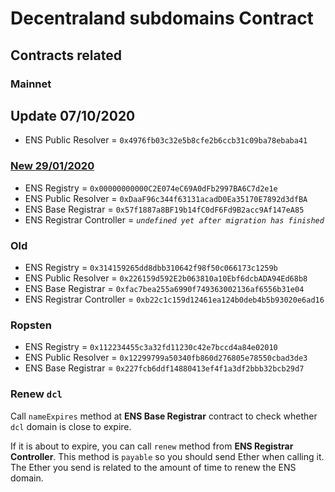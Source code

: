 # Decentraland subdomains Contract

## Contracts related

### Mainnet

## Update 07/10/2020

- ENS Public Resolver = `0x4976fb03c32e5b8cfe2b6ccb31c09ba78ebaba41` 

### [New 29/01/2020](https://medium.com/the-ethereum-name-service/ens-registry-migration-bug-fix-new-features-64379193a5a)

- ENS Registry = `0x00000000000C2E074eC69A0dFb2997BA6C7d2e1e`
- ENS Public Resolver = `0xDaaF96c344f63131acadD0Ea35170E7892d3dfBA`
- ENS Base Registrar = `0x57f1887a8BF19b14fC0dF6Fd9B2acc9Af147eA85`
- ENS Registrar Controller = _`undefined yet after migration has finished`_

### Old

- ENS Registry = `0x314159265dd8dbb310642f98f50c066173c1259b`
- ENS Public Resolver = `0x226159d592E2b063810a10Ebf6dcbADA94Ed68b8`
- ENS Base Registrar = `0xfac7bea255a6990f749363002136af6556b31e04`
- ENS Registrar Controller = `0xb22c1c159d12461ea124b0deb4b5b93020e6ad16`

### Ropsten

- ENS Registry = `0x112234455c3a32fd11230c42e7bccd4a84e02010`
- ENS Public Resolver = `0x12299799a50340fb860d276805e78550cbad3de3`
- ENS Base Registrar = `0x227fcb6ddf14880413ef4f1a3df2bbb32bcb29d7`

### Renew `dcl`

Call `nameExpires` method at **ENS Base Registrar** contract to check whether `dcl` domain is close to expire.

If it is about to expire, you can call `renew` method from **ENS Registrar Controller**. This method is `payable` so you should send Ether when calling it.
The Ether you send is related to the amount of time to renew the ENS domain.
